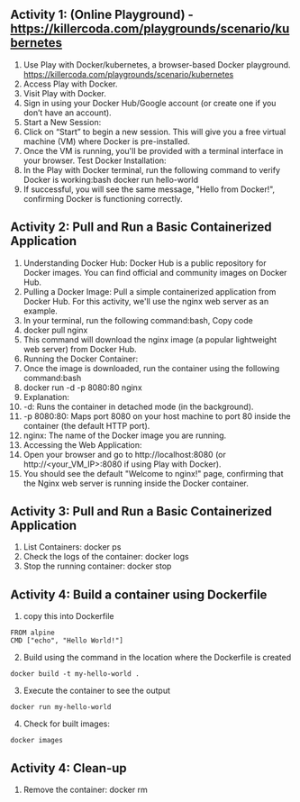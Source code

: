 ## Activity 1: (Online Playground) - https://killercoda.com/playgrounds/scenario/kubernetes
1. Use Play with Docker/kubernetes, a browser-based Docker playground. https://killercoda.com/playgrounds/scenario/kubernetes
2. Access Play with Docker.
3. Visit Play with Docker.
4. Sign in using your Docker Hub/Google account (or create one if you don’t have an account).
5. Start a New Session:
6. Click on “Start” to begin a new session. This will give you a free virtual machine (VM) where Docker is pre-installed.
7. Once the VM is running, you'll be provided with a terminal interface in your browser.
Test Docker Installation:
8. In the Play with Docker terminal, run the following command to verify Docker is working:bash
docker run hello-world 
9. If successful, you will see the same message, "Hello from Docker!", confirming Docker is functioning correctly.

## Activity 2: Pull and Run a Basic Containerized Application
1. Understanding Docker Hub:
    Docker Hub is a public repository for Docker images.
    You can find official and community images on Docker Hub.
2. Pulling a Docker Image:
Pull a simple containerized application from Docker Hub. For this activity, we'll use the nginx web server as an example.
3. In your terminal, run the following command:bash, Copy code
4. docker pull nginx 
5. This command will download the nginx image (a popular lightweight web server) from Docker Hub.
6. Running the Docker Container:
7. Once the image is downloaded, run the container using the following command:bash
8. docker run -d -p 8080:80 nginx 
9. Explanation:
10. -d: Runs the container in detached mode (in the background).
11. -p 8080:80: Maps port 8080 on your host machine to port 80 inside the container (the default HTTP port).
12. nginx: The name of the Docker image you are running.
13. Accessing the Web Application:
14. Open your browser and go to http://localhost:8080 (or http://<your_VM_IP>:8080 if using Play with Docker).
15. You should see the default "Welcome to nginx!" page, confirming that the Nginx web server is running inside the Docker container.


## Activity 3: Pull and Run a Basic Containerized Application
1. List Containers: docker ps
2. Check the logs of the container: docker logs <containerID>
3. Stop the running container: docker stop <containerID>

## Activity 4: Build a container using Dockerfile
1. copy this into Dockerfile
```
FROM alpine
CMD ["echo", "Hello World!"]
```
2. Build using the command in the location where the Dockerfile is created
```
docker build -t my-hello-world .
```

3. Execute the container to see the output
```
docker run my-hello-world
```

4. Check for built images:
```
docker images
```
## Activity 4: Clean-up
1. Remove the container: docker rm <containerID>



